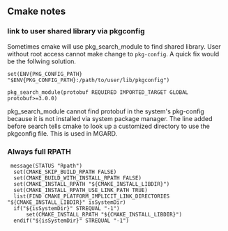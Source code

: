 ## Cmake notes 

### link to user shared library via pkgconfig 

Sometimes cmake will use pkg_search_module to find shared library. 
User without root access cannot make change to `pkg-config`. A quick fix would be the follwing solution.

`set(ENV{PKG_CONFIG_PATH} "$ENV{PKG_CONFIG_PATH}:/path/to/user/lib/pkgconfig")`

`pkg_search_module(protobuf REQUIRED IMPORTED_TARGET GLOBAL protobuf>=3.0.0)`

pkg_search_module cannot find protobuf in the system's pkg-config because it is not installed via system package 
manager. The line added before search tells cmake to look up a customized directory to use the pkgconfig file. 
This is used in MGARD. 

### Always full RPATH

```
 message(STATUS "Rpath")
  set(CMAKE_SKIP_BUILD_RPATH FALSE)
  set(CMAKE_BUILD_WITH_INSTALL_RPATH FALSE)
  set(CMAKE_INSTALL_RPATH "${CMAKE_INSTALL_LIBDIR}")
  set(CMAKE_INSTALL_RPATH_USE_LINK_PATH TRUE)
  list(FIND CMAKE_PLATFORM_IMPLICIT_LINK_DIRECTORIES "${CMAKE_INSTALL_LIBDIR}" isSystemDir)
  if("${isSystemDir}" STREQUAL "-1")
      set(CMAKE_INSTALL_RPATH "${CMAKE_INSTALL_LIBDIR}")
  endif("${isSystemDir}" STREQUAL "-1")
```
